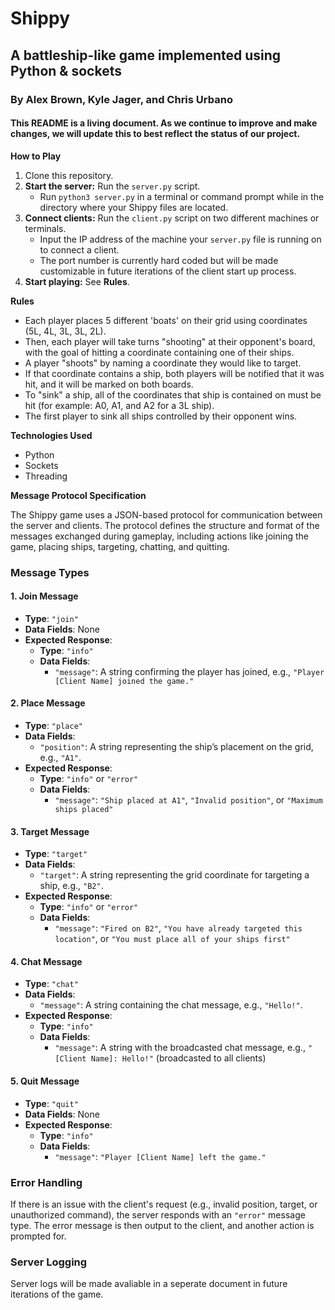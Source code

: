 # Shippy
## A battleship-like game implemented using Python & sockets
### By Alex Brown, Kyle Jager, and Chris Urbano
#### This README is a living document. As we continue to improve and make changes, we will update this to best reflect the status of our project.

**How to Play**
1. Clone this repository.
2. **Start the server:** Run the `server.py` script.
     - Run `python3 server.py` in a terminal or command prompt while in the directory where your Shippy files are located.
3. **Connect clients:** Run the `client.py` script on two different machines or terminals.
     - Input the IP address of the machine your `server.py` file is running on to connect a client.
     - The port number is currently hard coded but will be made customizable in future iterations of the client start up process. 
4. **Start playing:** See **Rules**.

**Rules**
* Each player places 5 different 'boats' on their grid using coordinates (5L, 4L, 3L, 3L, 2L).
* Then, each player will take turns "shooting" at their opponent's board, with the goal of hitting a coordinate containing one of their ships.
* A player "shoots" by naming a coordinate they would like to target.
* If that coordinate contains a ship, both players will be notified that it was hit, and it will be marked on both boards.
* To "sink" a ship, all of the coordinates that ship is contained on must be hit (for example: A0, A1, and A2 for a 3L ship).
* The first player to sink all ships controlled by their opponent wins.

**Technologies Used**
* Python
* Sockets
* Threading

**Message Protocol Specification**

The Shippy game uses a JSON-based protocol for communication between the server and clients. The protocol defines the structure and format of the messages exchanged during gameplay, including actions like joining the game, placing ships, targeting, chatting, and quitting.

### Message Types

#### 1. Join Message

- **Type**: `"join"`
- **Data Fields**: None
- **Expected Response**:
    - **Type**: `"info"`
    - **Data Fields**:
        - `"message"`: A string confirming the player has joined, e.g., `"Player [Client Name] joined the game."`

#### 2. Place Message

- **Type**: `"place"`
- **Data Fields**:
    - `"position"`: A string representing the ship’s placement on the grid, e.g., `"A1"`.
- **Expected Response**:
    - **Type**: `"info"` or `"error"`
    - **Data Fields**:
        - `"message"`: `"Ship placed at A1"`, `"Invalid position"`, or `"Maximum ships placed"`

#### 3. Target Message

- **Type**: `"target"`
- **Data Fields**:
    - `"target"`: A string representing the grid coordinate for targeting a ship, e.g., `"B2"`.
- **Expected Response**:
    - **Type**: `"info"` or `"error"`
    - **Data Fields**:
        - `"message"`: `"Fired on B2"`, `"You have already targeted this location"`, or `"You must place all of your ships first"`

#### 4. Chat Message

- **Type**: `"chat"`
- **Data Fields**:
    - `"message"`: A string containing the chat message, e.g., `"Hello!"`.
- **Expected Response**:
    - **Type**: `"info"`
    - **Data Fields**:
        - `"message"`: A string with the broadcasted chat message, e.g., `"[Client Name]: Hello!"` (broadcasted to all clients)

#### 5. Quit Message

- **Type**: `"quit"`
- **Data Fields**: None
- **Expected Response**:
    - **Type**: `"info"`
    - **Data Fields**:
        - `"message"`: `"Player [Client Name] left the game."`

### Error Handling

If there is an issue with the client's request (e.g., invalid position, target, or unauthorized command), the server responds with an `"error"` message type. The error message is then output to the client, and another action is prompted for. 

### Server Logging

Server logs will be made avaliable in a seperate document in future iterations of the game.


